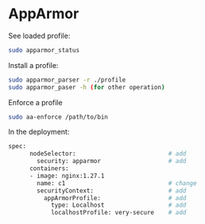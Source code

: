 # AppArmor

See loaded profile:

```bash
sudo apparmor_status
```

Install a profile:

```bash
sudo apparmor_parser -r ./profile
sudo apparmor_paser -h (for other operation)
```

Enforce a profile

```bash
sudo aa-enforce /path/to/bin
```

In the deployment:

```bash
spec:
      nodeSelector:                          # add
        security: apparmor                   # add
      containers:
      - image: nginx:1.27.1
        name: c1                             # change
        securityContext:                     # add
          appArmorProfile:                   # add
            type: Localhost                  # add
            localhostProfile: very-secure    # add
```